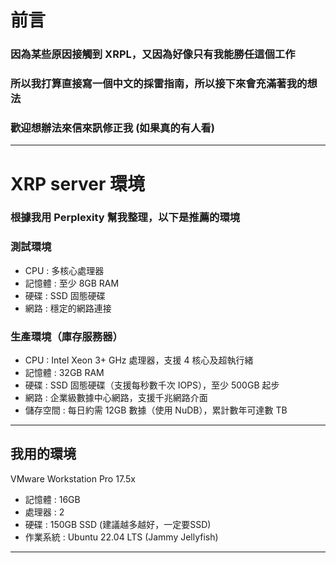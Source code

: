 # 前言
### 因為某些原因接觸到 XRPL，又因為好像只有我能勝任這個工作
### 所以我打算直接寫一個中文的採雷指南，所以接下來會充滿著我的想法
### 歡迎想辦法來信來訊修正我 (如果真的有人看)
--------------------------------------------------------------------
# XRP server 環境
### 根據我用 Perplexity 幫我整理，以下是推薦的環境
### 測試環境
- CPU : 多核心處理器
- 記憶體 : 至少 8GB RAM
- 硬碟 : SSD 固態硬碟
- 網路 : 穩定的網路連接
### 生產環境（庫存服務器）
- CPU : Intel Xeon 3+ GHz 處理器，支援 4 核心及超執行緒
- 記憶體 : 32GB RAM
- 硬碟 : SSD 固態硬碟（支援每秒數千次 IOPS），至少 500GB 起步
- 網路 : 企業級數據中心網路，支援千兆網路介面
- 儲存空間 : 每日約需 12GB 數據（使用 NuDB），累計數年可達數 TB
-------------------------------------------------------------------
## 我用的環境
VMware Workstation Pro 17.5x
- 記憶體 : 16GB
- 處理器 : 2
- 硬碟 : 150GB SSD (建議越多越好，一定要SSD)
- 作業系統 : Ubuntu 22.04 LTS (Jammy Jellyfish)
-------------------------------------------------------------------
